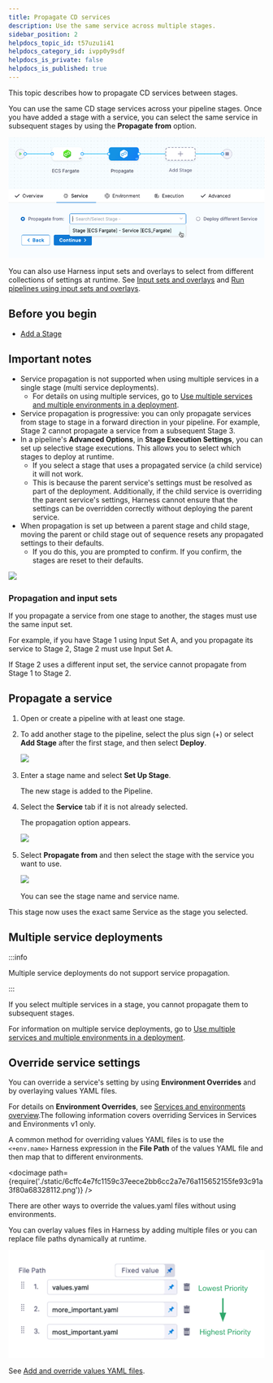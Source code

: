 ```yaml
---
title: Propagate CD services
description: Use the same service across multiple stages.
sidebar_position: 2
helpdocs_topic_id: t57uzu1i41
helpdocs_category_id: ivpp0y9sdf
helpdocs_is_private: false
helpdocs_is_published: true
---
```


This topic describes how to propagate CD services between stages.

You can use the same CD stage services across your pipeline stages. Once you have added a stage with a service, you can select the same service in subsequent stages by using the **Propagate from** option.

![Propagate from](static/b7df1f589cdc64982a5458c3ad1b107132e1b7e3634dfcfeb716c075437e1d6c.png)  

You can also use Harness input sets and overlays to select from different collections of settings at runtime. See [Input sets and overlays](../../../platform/8_Pipelines/input-sets.md) and [Run pipelines using input sets and overlays](../../../platform/8_Pipelines/run-pipelines-using-input-sets-and-overlays.md).

## Before you begin

* [Add a Stage](../../../platform/8_Pipelines/add-a-stage.md)

## Important notes

* Service propagation is not supported when using multiple services in a single stage (multi service deployments).
  * For details on using multiple services, go to [Use multiple services and multiple environments in a deployment](../cd-services-general/../../cd-deployments-category/multiserv-multienv.md).
* Service propagation is progressive: you can only propagate services from stage to stage in a forward direction in your pipeline. For example, Stage 2 cannot propagate a service from a subsequent Stage 3.
* In a pipeline's **Advanced Options**, in **Stage Execution Settings**, you can set up selective stage executions. This allows you to select which stages to deploy at runtime.
  * If you select a stage that uses a propagated service (a child service) it will not work. 
  * This is because the parent service's settings must be resolved as part of the deployment. Additionally, if the child service is overriding the parent service's settings, Harness cannot ensure that the settings can be overridden correctly without deploying the parent service.
* When propagation is set up between a parent stage and child stage, moving the parent or child stage out of sequence resets any propagated settings to their defaults.
  * If you do this, you are prompted to confirm. If you confirm, the stages are reset to their defaults.
  
![](./static/propagate-and-override-cd-services-00.png)

### Propagation and input sets

If you propagate a service from one stage to another, the stages must use the same input set.

For example, if you have Stage 1 using Input Set A, and you propagate its service to Stage 2, Stage 2 must use Input Set A.

If Stage 2 uses a different input set, the service cannot propagate from Stage 1 to Stage 2.


## Propagate a service

1. Open or create a pipeline with at least one stage.
2. To add another stage to the pipeline, select the plus sign (+) or select **Add Stage** after the first stage, and then select **Deploy**.
   
   ![](./static/propagate-and-override-cd-services-01.png)
3. Enter a stage name and select **Set Up Stage**.
   
   The new stage is added to the Pipeline.
4. Select the **Service** tab if it is not already selected.
   
   The propagation option appears.
   
   ![](./static/propagate-and-override-cd-services-02.png)
5. Select **Propagate from** and then select the stage with the service you want to use.
   
   ![](./static/propagate-and-override-cd-services-03.png)
   
   You can see the stage name and service name.

This stage now uses the exact same Service as the stage you selected.

## Multiple service deployments

:::info

Multiple service deployments do not support service propagation.

:::

If you select multiple services in a stage, you cannot propagate them to subsequent stages.

For information on multiple service deployments, go to [Use multiple services and multiple environments in a deployment](../../cd-deployments-category/multiserv-multienv.md).

## Override service settings

 You can override a service's setting by using **Environment Overrides** and by overlaying values YAML files.
 
For details on **Environment Overrides**, see [Services and environments overview](../../onboard-cd/cd-concepts/services-and-environments-overview.md).The following information covers overriding Services in Services and Environments v1 only.

A common method for overriding values YAML files is to use the `<+env.name>` Harness expression in the **File Path** of the values YAML file and then map that to different environments.

<!-- ![](./static/6cffc4e7fc1159c37eece2bb6cc2a7e76a115652155fe93c91a3f80a68328112.png) -->

<docimage path={require('./static/6cffc4e7fc1159c37eece2bb6cc2a7e76a115652155fe93c91a3f80a68328112.png')} />

There are other ways to override the values.yaml files without using environments.

You can overlay values files in Harness by adding multiple files or you can replace file paths dynamically at runtime.

![overlay](static/0bbc97758875d869b84bcf9ee6648103f217ecd0923076a0f2d86f3c821e0df7.png)

See [Add and override values YAML files](../../cd-advanced/cd-kubernetes-category/add-and-override-values-yaml-files.md).

